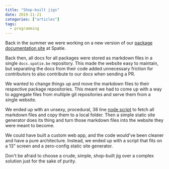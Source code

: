 ```yaml
---
title: "Shop-built jigs"
date: 2019-11-21
categories: ["articles"]
tags:
  - programming
---
```


Back in the summer we were working on a new version of our [package documentation site](https://docs.spatie.be/) at Spatie.

Back then, all docs for all packages were stored as markdown files in a single `docs.spatie.be` repository. This made the website easy to maintain, but separating the docs from their code added unnecessary friction for contributors to also contribute to our docs when sending a PR.

We wanted to change things up and move the markdown files to their respective package repositories. This meant we had to come up with a way to aggregate files from multiple git repositories and serve them from a single website.

We ended up with an unsexy, procedural, 38 line [node script](https://github.com/spatie/docs.spatie.be/blob/3f533aead2e31ea0f8eb12f4c0a62e43bab1243f/fetch-content.js) to fetch all markdown files and copy them to a local folder. Then a simple static site generator does its thing and turn those markdown files into the website they were meant to become.

We could have built a custom web app, and the code would've been cleaner and have a pure architecture. Instead, we ended up with a script that fits on a 13" screen and a zero-config static site generator.

Don't be afraid to choose a crude, simple, shop-built jig over a complex solution just for the sake of purity.
